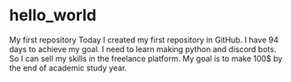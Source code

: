 # hello_world
My first repository
Today I created my first repository in GitHub. I have 94 days to achieve my goal. I need to learn making python and discord bots. So I can sell my skills in the freelance platform. My goal is to make 100$ by the end of academic study year.
